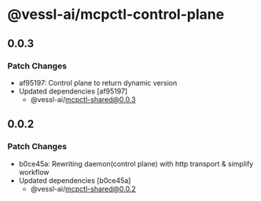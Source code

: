 # @vessl-ai/mcpctl-control-plane

## 0.0.3

### Patch Changes

- af95197: Control plane to return dynamic version
- Updated dependencies [af95197]
  - @vessl-ai/mcpctl-shared@0.0.3

## 0.0.2

### Patch Changes

- b0ce45a: Rewriting daemon(control plane) with http transport & simplify workflow
- Updated dependencies [b0ce45a]
  - @vessl-ai/mcpctl-shared@0.0.2
